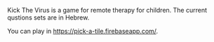 Kick The Virus is a game for remote therapy for children.
The current qustions sets are in Hebrew.

You can play in https://pick-a-tile.firebaseapp.com/.